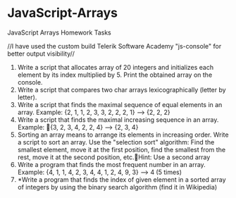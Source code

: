 JavaScript-Arrays
=================

JavaScript Arrays Homework Tasks

//I have used the custom build Telerik Software Academy "js-console" for better output visibility//

1. Write a script that allocates array of 20 integers and initializes each element by its index multiplied by 5. Print the obtained array on the console.
2. Write a script that compares two char arrays lexicographically (letter by letter).
3. Write a script that finds the maximal sequence of equal elements in an array.
  	Example: {2, 1, 1, 2, 3, 3, 2, 2, 2, 1} --> {2, 2, 2}
4. Write a script that finds the maximal increasing sequence in an array. Example: {3, 2, 3, 4, 2, 2, 4} --> {2, 3, 4}
5. Sorting an array means to arrange its elements in increasing order. Write a script to sort an array. Use the "selection sort" algorithm: Find the smallest element, move it at the first position, find the smallest from the rest, move it at the second position, etc.Hint: Use a second array
6. Write a program that finds the most frequent number in an array. Example:
  {4, 1, 1, 4, 2, 3, 4, 4, 1, 2, 4, 9, 3} --> 4 (5 times)
7. *Write a program that finds the index of given element in a sorted array of integers by using the binary search algorithm (find it in Wikipedia)
